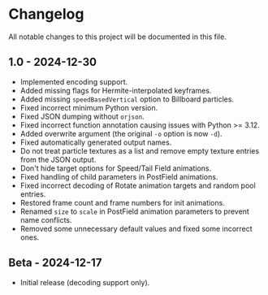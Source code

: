 # Changelog
All notable changes to this project will be documented in this file.

## 1.0 - 2024-12-30
- Implemented encoding support.
- Added missing flags for Hermite-interpolated keyframes.
- Added missing `speedBasedVertical` option to Billboard particles.
- Fixed incorrect minimum Python version.
- Fixed JSON dumping without `orjson`.
- Fixed incorrect function annotation causing issues with Python >= 3.12.
- Added overwrite argument (the original `-o` option is now `-d`).
- Fixed automatically generated output names.
- Do not treat particle textures as a list and remove empty texture entries from the JSON output.
- Don't hide target options for Speed/Tail Field animations.
- Fixed handling of child parameters in PostField animations.
- Fixed incorrect decoding of Rotate animation targets and random pool entries.
- Restored frame count and frame numbers for init animations.
- Renamed `size` to `scale` in PostField animation parameters to prevent name conflicts.
- Removed some unnecessary default values and fixed some incorrect ones.

## Beta - 2024-12-17
- Initial release (decoding support only).
